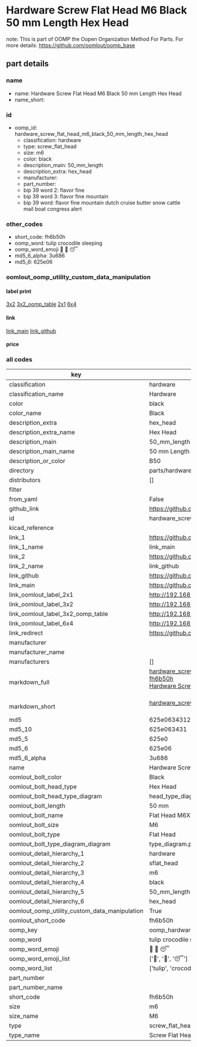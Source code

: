 # Hardware Screw Flat Head M6 Black 50 mm Length Hex Head  

note: This is part of OOMP the Oopen Organization Method For Parts. For more details: https://github.com/oomlout/oomp_base

##  part details
  







### name
* name: Hardware Screw Flat Head M6 Black 50 mm Length Hex Head
* name_short: 
### id
* oomp_id: hardware_screw_flat_head_m6_black_50_mm_length_hex_head
  * classification: hardware
  * type: screw_flat_head
  * size: m6
  * color: black
  * description_main: 50_mm_length
  * description_extra: hex_head
  * manufacturer: 
  * part_number: 
  * bip 39 word 2: flavor fine
  * bip 39 word 3: flavor fine mountain
  * bip 39 word: flavor fine mountain dutch cruise butter snow cattle mail boat congress alert

### other_codes
* short_code: fh6b50h
* oomp_word: tulip crocodile sleeping
* oomp_word_emoji :tulip: :crocodile: :sleeping:
* md5_6_alpha: 3u686
* md5_6: 625e06






### oomlout_oomp_utility_custom_data_manipulation
#### label print
[3x2](http://192.168.1.245:1112/?label=oomp%203u686)
[3x2_oomp_table](http://192.168.1.108:1112/?label=oomp%203u686)
[2x1](http://192.168.1.242:1112/?label=oomp%203u686)
[6x4](http://192.168.1.55:1112/?label=oomp%203u686)    

#### link

[link_main](https://github.com/oomlout/oomlout_oomp_version_1_messy/tree/main/parts/hardware_screw_flat_head_m6_black_50_mm_length_hex_head) [link_github](https://github.com/oomlout/oomlout_oomp_version_1_messy/tree/main/parts/hardware_screw_flat_head_m6_black_50_mm_length_hex_head)                             

#### price







### all codes 
| key | value |  
| --- | --- |  
| classification | hardware |  
| classification_name | Hardware |  
| color | black |  
| color_name | Black |  
| description_extra | hex_head |  
| description_extra_name | Hex Head |  
| description_main | 50_mm_length |  
| description_main_name | 50 mm Length |  
| description_or_color | B50 |  
| directory | parts/hardware_screw_flat_head_m6_black_50_mm_length_hex_head |  
| distributors | [] |  
| filter |  |  
| from_yaml | False |  
| github_link | https://github.com/oomlout/oomlout_oomp_part_src/tree/main/parts/hardware_screw_flat_head_m6_black_50_mm_length_hex_head |  
| id | hardware_screw_flat_head_m6_black_50_mm_length_hex_head |  
| kicad_reference |  |  
| link_1 | https://github.com/oomlout/oomlout_oomp_version_1_messy/tree/main/parts/hardware_screw_flat_head_m6_black_50_mm_length_hex_head |  
| link_1_name | link_main |  
| link_2 | https://github.com/oomlout/oomlout_oomp_version_1_messy/tree/main/parts/hardware_screw_flat_head_m6_black_50_mm_length_hex_head |  
| link_2_name | link_github |  
| link_github | https://github.com/oomlout/oomlout_oomp_version_1_messy/tree/main/parts/hardware_screw_flat_head_m6_black_50_mm_length_hex_head |  
| link_main | https://github.com/oomlout/oomlout_oomp_version_1_messy/tree/main/parts/hardware_screw_flat_head_m6_black_50_mm_length_hex_head |  
| link_oomlout_label_2x1 | http://192.168.1.242:1112/?label=oomp%203u686 |  
| link_oomlout_label_3x2 | http://192.168.1.245:1112/?label=oomp%203u686 |  
| link_oomlout_label_3x2_oomp_table | http://192.168.1.108:1112/?label=oomp%203u686 |  
| link_oomlout_label_6x4 | http://192.168.1.55:1112/?label=oomp%203u686 |  
| link_redirect | https://github.com/oomlout/oomlout_oomp_version_1_messy/tree/main/parts/hardware_screw_flat_head_m6_black_50_mm_length_hex_head |  
| manufacturer |  |  
| manufacturer_name |  |  
| manufacturers | [] |  
| markdown_full | [hardware_screw_flat_head_m6_black_50_mm_length_hex_head](none)<br>[fh6b50h](none)<br>[Hardware Screw Flat Head M6 Black 50 Mm Length Hex Head](none)<br><br> |  
| markdown_short | [hardware_screw_flat_head_m6_black_50_mm_length_hex_head](none)<br><br> |  
| md5 | 625e0634312459b07d1a54472115b2c5 |  
| md5_10 | 625e063431 |  
| md5_5 | 625e0 |  
| md5_6 | 625e06 |  
| md5_6_alpha | 3u686 |  
| name | Hardware Screw Flat Head M6 Black 50 mm Length Hex Head |  
| oomlout_bolt_color | Black |  
| oomlout_bolt_head_type | Hex Head |  
| oomlout_bolt_head_type_diagram | head_type_diagram.png |  
| oomlout_bolt_length | 50 mm |  
| oomlout_bolt_name | Flat Head M6X50 mm Black (Hex Head) |  
| oomlout_bolt_size | M6 |  
| oomlout_bolt_type | Flat Head |  
| oomlout_bolt_type_diagram_diagram | type_diagram.png |  
| oomlout_detail_hierarchy_1 | hardware |  
| oomlout_detail_hierarchy_2 | sflat_head |  
| oomlout_detail_hierarchy_3 | m6 |  
| oomlout_detail_hierarchy_4 | black |  
| oomlout_detail_hierarchy_5 | 50_mm_length |  
| oomlout_detail_hierarchy_6 | hex_head |  
| oomlout_oomp_utility_custom_data_manipulation | True |  
| oomlout_short_code | fh6b50h |  
| oomp_key | oomp_hardware_screw_flat_head_m6_black_50_mm_length_hex_head |  
| oomp_word | tulip crocodile sleeping |  
| oomp_word_emoji | :tulip: :crocodile: :sleeping: |  
| oomp_word_emoji_list | [':tulip:', ':crocodile:', ':sleeping:'] |  
| oomp_word_list | ['tulip', 'crocodile', 'sleeping'] |  
| part_number |  |  
| part_number_name |  |  
| short_code | fh6b50h |  
| size | m6 |  
| size_name | M6 |  
| type | screw_flat_head |  
| type_name | Screw Flat Head |  
